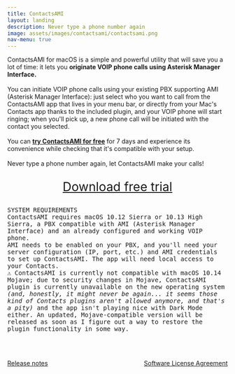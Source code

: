 ```yaml
---
title: ContactsAMI
layout: landing
description: Never type a phone number again
image: assets/images/contactsami/contactsami.png
nav-menu: true
---
```

<!-- Main -->
<div id="main">

<!-- One -->
<section id="one">
	<div class="inner">
		<p>ContactsAMI for macOS is a simple and powerful utility that will save you a lot of time: it lets you <b>originate VOIP phone calls using Asterisk Manager Interface.</b><br><br>You can initiate VOIP phone calls using your existing PBX supporting AMI (Asterisk Manager Interface): just select who you want to call from the ContactsAMI app that lives in your menu bar, or directly from your Mac's Contacts app thanks to the included plugin, and your VOIP phone will start ringing; when you'll pick up, a new phone call will be initiated with the contact you selected.<br><br>You can <b><a href="{{ site.baseurl }}/downloads/ContactsAMI.zip" class="link" target="new">try ContactsAMI for free</a></b> for 7 days and experience its convenience while checking that it's compatible with your setup.<br><br>Never type a phone number again, let ContactsAMI make your calls!<br>
		<p style="font-size:28px;text-align:center">
			<a href="{{ site.baseurl }}/downloads/ContactsAMI.zip" class="link" target="new">Download free trial</a>
		</p>
		
<!-- Two -->
<section id="two" class="spotlights">
	<section>
<p style="font-family:monospace">
	SYSTEM REQUIREMENTS<br>
	ContactsAMI requires macOS 10.12 Sierra or 10.13 High Sierra, a PBX compatible with AMI (Asterisk Manager Interface) and an already configured and working VOIP phone.<br>
	AMI needs to be enabled on your PBX, and you'll need your server configuration (IP, port, etc.) and AMI credentials to set up ContactsAMI. The app will need local access to your Contacts.<br>
	⚠️ ContactsAMI is currently not compatible with macOS 10.14 Mojave; due to security changes in Mojave, ContactsAMI plugin is currently unavailable on the new operating system <i>(and, honestly, it might never be again... it seems those kind of Contacts plugins aren't allowed anymore, and that's a pity)</i> and the app isn't playing nice with Dark Mode either. An updated, Mojave-compatible version will be released as soon as I figure out a way to restore the plugin functionality in some way.
</p>
</section>
<br><br>
<p style="text-align:center">
	<a href="{{ site.baseurl }}/contactsami-release-notes" class="link"  style="border:px;margin-right:30px;float:left">Release notes</a>
	<a href="{{ site.baseurl }}/contactsami-software-license-agreement" class="link" style="border:px;margin-left:30px;float:right">Software License Agreement</a>
</p>

